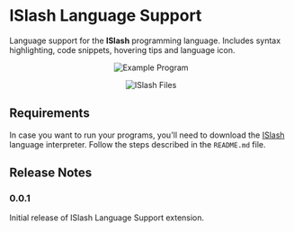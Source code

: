 # ISlash Language Support

Language support for the **ISlash** programming language. Includes syntax highlighting, code snippets, hovering tips and language icon.

<p align="center">
    <img src="https://user-images.githubusercontent.com/69170322/184411192-f960f487-9860-452c-90c3-51f682beef06.png" alt="Example Program"/>
</p>

<p align="center">
    <img src="https://user-images.githubusercontent.com/69170322/184413696-0d6829fa-4e30-4fe6-9a84-905debe434b9.png" alt="ISlash Files"/>
</p>

## Requirements

In case you want to run your programs, you'll need to download the [ISlash](https://github.com/ArthurSudbrackIbarra/ISlash-Programming-Language) language interpreter. Follow the steps described in the `README.md` file.

## Release Notes

### 0.0.1

Initial release of ISlash Language Support extension.

